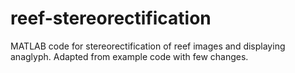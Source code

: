 # reef-stereorectification
MATLAB code for stereorectification of reef images and displaying anaglyph. Adapted from example code with few changes.
